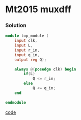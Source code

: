 # Mt2015 muxdff
### Solution
```Verilog
module top_module (
	input clk,
	input L,
	input r_in,
	input q_in,
	output reg Q);
    
    always @(posedge clk) begin
        if(L)
            Q <= r_in;
        else
            Q <= q_in;
    end
    
endmodule
```
[code](./91.v)